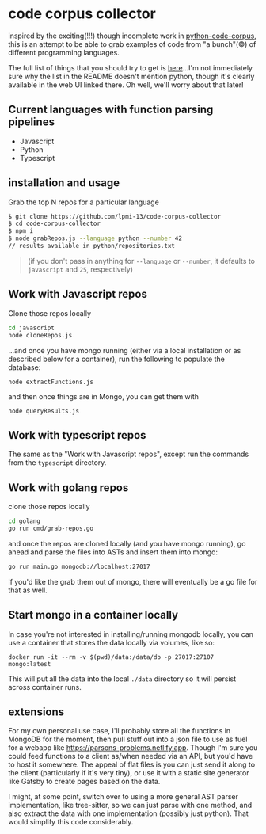 # code corpus collector

inspired by the exciting(!!!) though incomplete work in [python-code-corpus](https://github.com/lpmi-13/python-code-corpus), this is an attempt to be able to grab examples of code from "a bunch"(&copy;) of different programming languages.

The full list of things that you should try to get is [here](https://github.com/fkling/astexplorer)...I'm not immediately sure why the list in the README doesn't mention python, though it's clearly available in the web UI linked there. Oh well, we'll worry about that later!

## Current languages with function parsing pipelines

- Javascript
- Python
- Typescript

## installation and usage

Grab the top N repos for a particular language

```bash
$ git clone https://github.com/lpmi-13/code-corpus-collector
$ cd code-corpus-collector
$ npm i
$ node grabRepos.js --language python --number 42
// results available in python/repositories.txt
```

> (if you don't pass in anything for `--language` or `--number`, it defaults to `javascript` and `25`, respectively)

## Work with Javascript repos

Clone those repos locally

```bash
cd javascript
node cloneRepos.js
```

...and once you have mongo running (either via a local installation or as described below for a container), run the following to populate the database:

```
node extractFunctions.js
```

and then once things are in Mongo, you can get them with

```
node queryResults.js
```

## Work with typescript repos

The same as the "Work with Javascript repos", except run the commands from the `typescript` directory.

## Work with golang repos

clone those repos locally

```bash
cd golang
go run cmd/grab-repos.go
```

and once the repos are cloned locally (and you have mongo running), go ahead and parse the files into ASTs and insert them into mongo:

```bash
go run main.go mongodb://localhost:27017
```

if you'd like the grab them out of mongo, there will eventually be a go file for that as well.


## Start mongo in a container locally

In case you're not interested in installing/running mongodb locally, you can use a container that stores the data locally via volumes, like so:

```
docker run -it --rm -v $(pwd)/data:/data/db -p 27017:27107 mongo:latest
```

This will put all the data into the local `./data` directory so it will persist across container runs.

## extensions

For my own personal use case, I'll probably store all the functions in MongoDB for the moment, then pull stuff out into a json file to use as fuel for a webapp like https://parsons-problems.netlify.app. Though I'm sure you could feed functions to a client as/when needed via an API, but you'd have to host it somewhere. The appeal of flat files is you can just send it along to the client (particularly if it's very tiny), or use it with a static site generator like Gatsby to create pages based on the data.

I might, at some point, switch over to using a more general AST parser implementation, like tree-sitter, so we can just parse with one method, and also extract the data with one implementation (possibly just python). That would simplify this code considerably.

